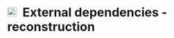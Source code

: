 # <img src="https://king.nuigalway.ie/cobratoolbox/img/icon_reconstruction.png" height="22px">&nbsp;&nbsp;External dependencies - reconstruction
